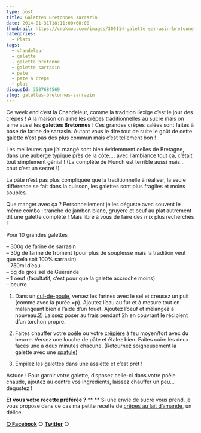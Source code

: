 ```yaml
---
type: post
title: Galettes Bretonnes sarrazin
date: 2014-01-31T18:11:00+00:00
thumbnail: https://crokmou.com/images/300114-galette-sarrasin-bretonne-02.jpg
categories: 
  - Plats
tags: 
  - chandeleur
  - galette
  - galette bretonne
  - galette sarrasin
  - pate
  - pate a crepe
  - plat
disqusId: 3587684569
slug: galettes-bretonnes-sarrazin
---
```


Ce week end c’est la Chandeleur, comme la tradition l’exige c’est le jour des crêpes ! A la maison on aime les crêpes traditionnelles au sucre mais on aime aussi les **galettes Bretonnes** ! Ces grandes crêpes salées sont faites à base de farine de sarrasin. Autant vous le dire tout de suite le goût de cette galette n’est pas des plus commun mais c’est tellement bon !

Les meilleures que j’ai mangé sont bien évidemment celles de Bretagne, dans une auberge typique près de la côte…. avec l’ambiance tout ça, c’était tout simplement génial ! (La complète de Flunch est terrible aussi mais… chut c’est un secret !)

La pâte n’est pas plus compliquée que la traditionnelle à réaliser, la seule différence se fait dans la cuisson, les galettes sont plus fragiles et moins souples.

Que manger avec ça ? Personnellement je les déguste avec souvent le même combo : tranche de jambon blanc, gruyère et oeuf au plat autrement dit une galette complète ! Mais libre à vous de faire des mix plus recherchés !

Pour 10 grandes galettes

– 300g de farine de sarrasin  
– 30g de farine de froment (pour plus de souplesse mais la tradition veut que cela soit 100% sarrasin)  
– 750ml d’eau  
– 5g de gros sel de Guérande  
– 1 oeuf (facultatif, c’est pour que la galette accroche moins)  
– beurre

1) Dans un [cul-de-poule](http://www.rueducommerce.fr/m/pl/malid:48515370), versez les farines avec le sel et creusez un puit (comme avec la purée =p). Ajoutez l’eau au fur et à mesure tout en mélangeant bien à l’aide d’un fouet. Ajoutez l’oeuf et mélangez à nouveau.2) Laissez poser au frais pendant 2h en couvrant le récipient d’un torchon propre.

4) Faites chauffer votre [poêle](http://www.rueducommerce.fr/m/pl/malid:4769951) ou votre [crêpière](http://www.rueducommerce.fr/m/pl/malid:15123296) à feu moyen/fort avec du beurre. Versez une louche de pâte et étalez bien. Faites cuire les deux faces une à deux minutes chacune. (Retournez soigneusement la galette avec une [spatule](http://www.rueducommerce.fr/m/pl/malid:48515367))

5) Empilez les galettes dans une assiette et c’est prêt !

Astuce : Pour garnir votre galette, disposez celle-ci dans votre poêle chaude, ajoutez au centre vos ingrédients, laissez chauffer un peu… dégustez !

**Et vous votre recette préférée ?** ** ** Si une envie de sucré vous prend, je vous propose dans ce cas ma petite recette de [crêpes au lait d’amande](http://www.crokmou.com/2013/01/crepes-au-lait-damande-et-autres.html), un délice.

[**○<span style="font-size: xx-small; margin: 0px; outline: 0px; padding: 0px;"><span style="font-family: Arial, Helvetica, sans-serif; margin: 0px; outline: 0px; padding: 0px;"> </span></span>Facebook**](https://www.facebook.com/pages/CroKMou/148093255259077) ○ [**Twitter**](https://twitter.com/Crokmou) ○ 